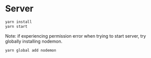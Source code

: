 # Server

```bash
yarn install
yarn start
```

Note: if experiencing permission error when trying to start server, try globally installing nodemon.

```bash
yarn global add nodemon
```
